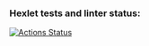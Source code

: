 ### Hexlet tests and linter status:
[![Actions Status](https://github.com/Xito-png/layout-designer-project-58/actions/workflows/hexlet-check.yml/badge.svg)](https://github.com/Xito-png/layout-designer-project-58/actions)